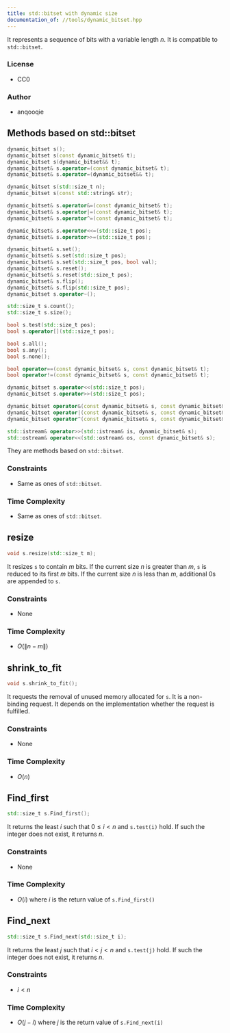 ```yaml
---
title: std::bitset with dynamic size
documentation_of: //tools/dynamic_bitset.hpp
---
```


It represents a sequence of bits with a variable length $n$.
It is compatible to `std::bitset`.

### License
- CC0

### Author
- anqooqie

## Methods based on std::bitset
```cpp
dynamic_bitset s();
dynamic_bitset s(const dynamic_bitset& t);
dynamic_bitset s(dynamic_bitset&& t);
dynamic_bitset& s.operator=(const dynamic_bitset& t);
dynamic_bitset& s.operator=(dynamic_bitset&& t);

dynamic_bitset s(std::size_t n);
dynamic_bitset s(const std::string& str);

dynamic_bitset& s.operator&=(const dynamic_bitset& t);
dynamic_bitset& s.operator|=(const dynamic_bitset& t);
dynamic_bitset& s.operator^=(const dynamic_bitset& t);

dynamic_bitset& s.operator<<=(std::size_t pos);
dynamic_bitset& s.operator>>=(std::size_t pos);

dynamic_bitset& s.set();
dynamic_bitset& s.set(std::size_t pos);
dynamic_bitset& s.set(std::size_t pos, bool val);
dynamic_bitset& s.reset();
dynamic_bitset& s.reset(std::size_t pos);
dynamic_bitset& s.flip();
dynamic_bitset& s.flip(std::size_t pos);
dynamic_bitset s.operator~();

std::size_t s.count();
std::size_t s.size();

bool s.test(std::size_t pos);
bool s.operator[](std::size_t pos);

bool s.all();
bool s.any();
bool s.none();

bool operator==(const dynamic_bitset& s, const dynamic_bitset& t);
bool operator!=(const dynamic_bitset& s, const dynamic_bitset& t);

dynamic_bitset s.operator<<(std::size_t pos);
dynamic_bitset s.operator>>(std::size_t pos);

dynamic_bitset operator&(const dynamic_bitset& s, const dynamic_bitset& t);
dynamic_bitset operator|(const dynamic_bitset& s, const dynamic_bitset& t);
dynamic_bitset operator^(const dynamic_bitset& s, const dynamic_bitset& t);

std::istream& operator>>(std::istream& is, dynamic_bitset& s);
std::ostream& operator<<(std::ostream& os, const dynamic_bitset& s);
```

They are methods based on `std::bitset`.

### Constraints
- Same as ones of `std::bitset`.

### Time Complexity
- Same as ones of `std::bitset`.

## resize
```cpp
void s.resize(std::size_t m);
```

It resizes `s` to contain $m$ bits.
If the current size $n$ is greater than $m$, `s` is reduced to its first $m$ bits.
If the current size $n$ is less than $m$, additional $0$s are appended to `s`.

### Constraints
- None

### Time Complexity
- $O(\|n - m\|)$

## shrink_to_fit
```cpp
void s.shrink_to_fit();
```

It requests the removal of unused memory allocated for `s`.
It is a non-binding request.
It depends on the implementation whether the request is fulfilled.

### Constraints
- None

### Time Complexity
- $O(n)$

## Find_first
```cpp
std::size_t s.Find_first();
```

It returns the least $i$ such that $0 \leq i < n$ and `s.test(i)` hold.
If such the integer does not exist, it returns $n$.

### Constraints
- None

### Time Complexity
- $O(i)$ where $i$ is the return value of `s.Find_first()`

## Find_next
```cpp
std::size_t s.Find_next(std::size_t i);
```

It returns the least $j$ such that $i < j < n$ and `s.test(j)` hold.
If such the integer does not exist, it returns $n$.

### Constraints
- $i < n$

### Time Complexity
- $O(j - i)$ where $j$ is the return value of `s.Find_next(i)`
